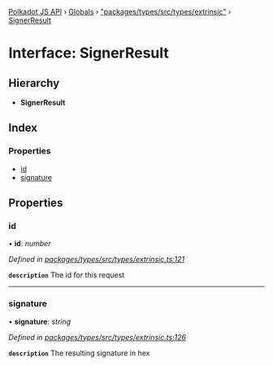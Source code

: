 [Polkadot JS API](../README.md) › [Globals](../globals.md) › ["packages/types/src/types/extrinsic"](../modules/_packages_types_src_types_extrinsic_.md) › [SignerResult](_packages_types_src_types_extrinsic_.signerresult.md)

# Interface: SignerResult

## Hierarchy

* **SignerResult**

## Index

### Properties

* [id](_packages_types_src_types_extrinsic_.signerresult.md#id)
* [signature](_packages_types_src_types_extrinsic_.signerresult.md#signature)

## Properties

###  id

• **id**: *number*

*Defined in [packages/types/src/types/extrinsic.ts:121](https://github.com/polkadot-js/api/blob/172143f2e/packages/types/src/types/extrinsic.ts#L121)*

**`description`** The id for this request

___

###  signature

• **signature**: *string*

*Defined in [packages/types/src/types/extrinsic.ts:126](https://github.com/polkadot-js/api/blob/172143f2e/packages/types/src/types/extrinsic.ts#L126)*

**`description`** The resulting signature in hex
